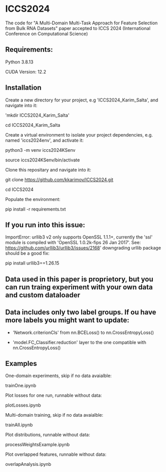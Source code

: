 # ICCS2024
The code for "A Multi-Domain Multi-Task Approach for Feature Selection from Bulk RNA Datasets" paper accepted to  ICCS 2024 (International Conference on Computational Science)

## Requirements:
Python 3.8.13

CUDA Version: 12.2

## Installation

Create a new directory for your project, e.g 'ICCS2024_Karim_Salta', and navigate into it:

'mkdir ICCS2024_Karim_Salta'

cd ICCS2024_Karim_Salta

Create a virtual environment to isolate your project dependencies, e.g. named 'iccs2024env', and activate it:

python3 -m venv iccs2024KSenv

source iccs2024KSenv/bin/activate

Clone this repositary and navigate into it:

git clone https://github.com/kkarimov/ICCS2024.git

cd ICCS2024

Populate the environment:

pip install -r requirements.txt

## If you run into this issue:
ImportError: urllib3 v2 only supports OpenSSL 1.1.1+, currently the 'ssl' module is compiled with 'OpenSSL 1.0.2k-fips  26 Jan 2017'. See: https://github.com/urllib3/urllib3/issues/2168' downgrading urllib package should be a good fix:

pip install urllib3==1.26.15

## Data used in this paper is proprietory, but you can run traing experiment with your own data and custom dataloader


## Data includes only two label groups. If ou have more labels you might want to update:

 - 'Network.criterionCls' from nn.BCELoss() to nn.CrossEntropyLoss()

 - 'model.FC_Classifier.reduction' layer to the one compatible with nn.CrossEntropyLoss()


## Examples

One-domain experiments, skip if no data avaialble:

trainOne.ipynb

Plot losses for one run, runnable without data:

plotLosses.ipynb

Multi-domain training, skip if no data avaialble:

trainAll.ipynb

Plot distributions, runnable without data:

processWeightsExample.ipynb

Plot overlapped features, runnable without data:

overlapAnalysis.ipynb
